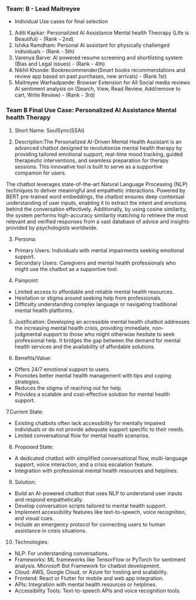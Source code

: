 ### Team: B - Lead Maitreyee
- Individual Use cases for final selection
1. Aditi Kapkar: Personalized AI Assistance Mental health Theorapy (Life is Beautiful) - (Rank - 2nd)
2. Ishika Ramdham: Personal AI assistant for physically challenged individuals - (Rank - 5th)
3. Varenya Barve: AI powered resume screening and shortlisting system (Bias and Legal Issues) - (Rank - 4th)
4. Nikhil Khonde: Bookrecommender(Smart books recommendations and review app based on past purchases, new arrivals) - (Rank 1st)
5. Maitreyee Warhadpande: Browser Extension for All Social media reviews AI sentiment analysis on <Product Reviews> (Search, View, Read Review, Add/remove to cart, Write Review) - (Rank - 3rd)

### Team B Final Use Case: Personalized AI Assistance Mental health Therapy
1. Short Name: SoulSync(SSAI)

2. Description:The Personalized AI-Driven Mental Health Assistant is an advanced chatbot designed to revolutionize mental health therapy by providing tailored emotional support, real-time mood tracking, guided therapeutic interventions, and seamless preparation for therapy sessions. This innovative tool is built to serve as a supportive companion for users.

The chatbot leverages state-of-the-art Natural Language Processing (NLP) techniques to deliver meaningful and empathetic interactions. Powered by BERT pre-trained word embeddings, the chatbot ensures deep contextual understanding of user inputs, enabling it to extract the intent and emotions behind the conversation effectively. Additionally, by using cosine similarity, the system performs high-accuracy similarity matching to retrieve the most relevant and verified responses from a vast database of advice and insights provided by psychologists worldwide.

3. Persona:
- Primary Users: Individuals with mental impairments seeking emotional support.  
- Secondary Users: Caregivers and mental health professionals who might use the chatbot as a supportive tool.

4. Painpoint:
- Limited access to affordable and reliable mental health resources.  
- Hesitation or stigma around seeking help from professionals.  
- Difficulty understanding complex language or navigating traditional mental health platforms.

5. Justification:
Developing an accessible mental health chatbot addresses the increasing mental health crisis, providing immediate, non-judgmental support to those who might otherwise hesitate to seek professional help. It bridges the gap between the demand for mental health services and the availability of affordable solutions.

6. Benefits/Value:
- Offers 24/7 emotional support to users.  
- Promotes better mental health management with tips and coping strategies.  
- Reduces the stigma of reaching out for help.  
- Provides a scalable and cost-effective solution for mental health support.

7.Current State:
- Existing chatbots often lack accessibility for mentally impaired individuals or do not provide adequate support specific to their needs.  
- Limited conversational flow for mental health scenarios.

8. Proposed State:
- A dedicated chatbot with simplified conversational flow, multi-language support, voice interaction, and a crisis escalation feature.  
- Integration with professional mental health resources and helplines.

9. Solution:
- Build an AI-powered chatbot that uses NLP to understand user inputs and respond empathetically.  
- Develop conversation scripts tailored to mental health support.  
- Implement accessibility features like text-to-speech, voice recognition, and visual cues.  
- Include an emergency protocol for connecting users to human assistance in crisis situations.

10. Technologies:
- NLP: For understanding conversations. 
- Frameworks: ML frameworks like TensorFlow or PyTorch for sentiment analysis. Microsoft Bot Framework for chatbot development.  
- Cloud: AWS, Google Cloud, or Azure for hosting and scalability.  
- Frontend: React or Flutter for mobile and web app integration.  
- APIs: Integration with mental health resources or helplines.  
- Accessibility Tools: Text-to-speech APIs and voice recognition tools.
